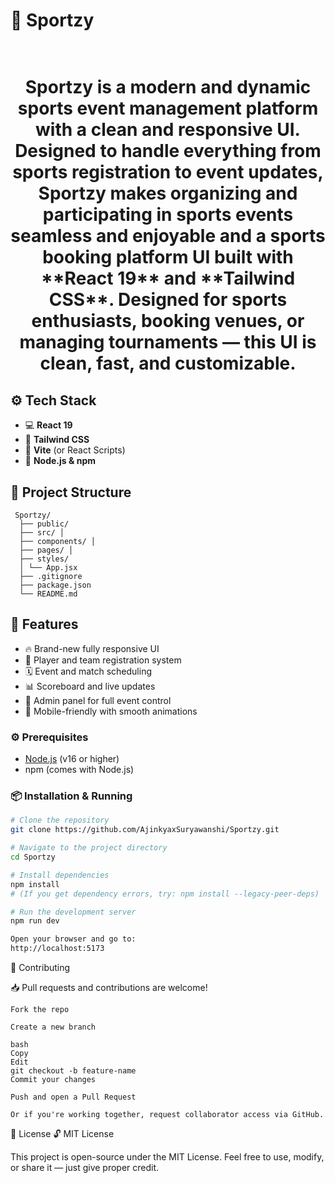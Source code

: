 # 🏀 Sportzy

<h1 align="center">

<div align="center">
   <br>Sportzy is a modern and dynamic sports event management platform with a clean and responsive UI. Designed to handle everything from sports registration to event updates, Sportzy makes organizing and participating in sports events seamless and enjoyable and a sports booking platform UI built with **React 19** and **Tailwind CSS**. Designed for sports enthusiasts, booking venues, or managing tournaments — this UI is clean, fast, and customizable.
<br>
</div>


## ⚙️ Tech Stack

- 💻 **React 19**
- 🎨 **Tailwind CSS**
- 🔧 **Vite** (or React Scripts)
- 🔁 **Node.js & npm**

## 📁 Project Structure

<pre><code> Sportzy/ 
  ├── public/ 
  ├── src/ │ 
  ├── components/ │ 
  ├── pages/ │ 
  ├── styles/ 
  │ └── App.jsx 
  ├── .gitignore 
  ├── package.json 
  └── README.md </code></pre>

## 🚀 Features

- 🔥 Brand-new fully responsive UI
- 📝 Player and team registration system
- 🗓️ Event and match scheduling
- 📊 Scoreboard and live updates
- 🧾 Admin panel for full event control
- 📱 Mobile-friendly with smooth animations


### ⚙️ Prerequisites

- [Node.js](https://nodejs.org/) (v16 or higher)
- npm (comes with Node.js)


### 📦 Installation & Running

```bash
# Clone the repository
git clone https://github.com/AjinkyaxSuryawanshi/Sportzy.git

# Navigate to the project directory
cd Sportzy

# Install dependencies
npm install
# (If you get dependency errors, try: npm install --legacy-peer-deps)

# Run the development server
npm run dev

Open your browser and go to:
http://localhost:5173

```
🤝 Contributing

📥 Pull requests and contributions are welcome!
```
Fork the repo

Create a new branch

bash
Copy
Edit
git checkout -b feature-name
Commit your changes

Push and open a Pull Request

Or if you're working together, request collaborator access via GitHub.
```

📄 License
🔓 MIT License

This project is open-source under the MIT License.
Feel free to use, modify, or share it — just give proper credit.

